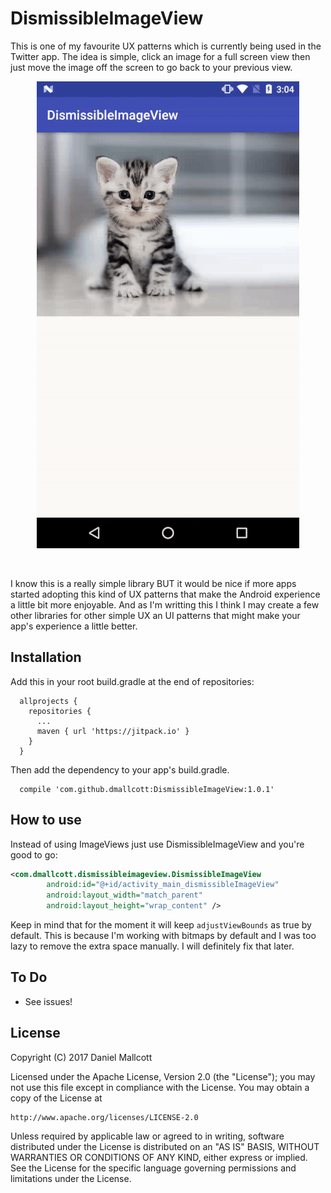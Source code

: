 # DismissibleImageView

This is one of my favourite UX patterns which is currently being used in the Twitter app. The idea is simple, click an image for a full screen view then just move the image off the screen to go back to your previous view.

<p align="center">
  <img src="/assets/sample.gif"/> 
</p>
<br/>

I know this is a really simple library BUT it would be nice if more apps started adopting this kind of UX patterns that make the Android experience a little bit more enjoyable. And as I'm writting this I think I may create a few other libraries for other simple UX an UI patterns that might make your app's experience a little better.

## Installation

Add this in your root build.gradle at the end of repositories:
```
  allprojects {
    repositories {
      ...
      maven { url 'https://jitpack.io' }
    }
  }
```
Then add the dependency to your app's build.gradle.

```
  compile 'com.github.dmallcott:DismissibleImageView:1.0.1'
```


## How to use

Instead of using ImageViews just use DismissibleImageView and you're good to go:

```xml
<com.dmallcott.dismissibleimageview.DismissibleImageView
        android:id="@+id/activity_main_dismissibleImageView"
        android:layout_width="match_parent"
        android:layout_height="wrap_content" />
```

Keep in mind that for the moment it will keep `adjustViewBounds` as true by default. This is because I'm working with bitmaps by default and I was too lazy to remove the extra space manually. I will definitely fix that later.

## To Do
* See issues!

## License

Copyright (C) 2017 Daniel Mallcott

Licensed under the Apache License, Version 2.0 (the "License");
you may not use this file except in compliance with the License.
You may obtain a copy of the License at

    http://www.apache.org/licenses/LICENSE-2.0

Unless required by applicable law or agreed to in writing, software
distributed under the License is distributed on an "AS IS" BASIS,
WITHOUT WARRANTIES OR CONDITIONS OF ANY KIND, either express or implied.
See the License for the specific language governing permissions and
limitations under the License.

